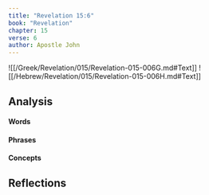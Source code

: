 ```yaml
---
title: "Revelation 15:6"
book: "Revelation"
chapter: 15
verse: 6
author: Apostle John
---
```

![[/Greek/Revelation/015/Revelation-015-006G.md#Text]]
![[/Hebrew/Revelation/015/Revelation-015-006H.md#Text]]

## Analysis

#### Words

#### Phrases

#### Concepts

## Reflections
